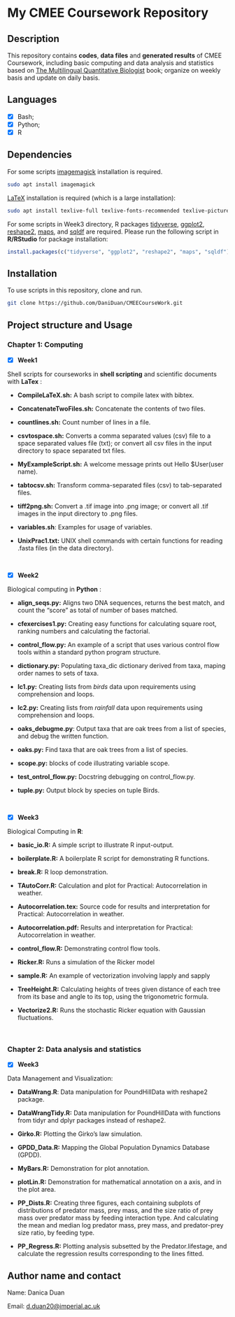 # My CMEE Coursework Repository

## Description

This repository contains **codes**, **data files** and **generated results** of CMEE Coursework, including basic computing and data analysis and statistics based on [The Multilingual Quantitative Biologist](https://mhasoba.github.io/TheMulQuaBio/intro.html#) book; organize on weekly basis and update on daily basis.

## Languages

- [x] Bash;
- [x] Python;
- [x] R

## Dependencies

For some scripts [imagemagick](https://imagemagick.org/index.php) installation is required.

```bash
sudo apt install imagemagick
```
[LaTeX](https://www.latex-project.org/) installation is required (which is a large installation):
```bash
sudo apt install texlive-full texlive-fonts-recommended texlive-pictures texlive-latex-extra imagemagick
```

For some scripts in Week3 directory, R packages [tidyverse](https://cran.r-project.org/web/packages/tidyverse/index.html), [ggplot2](https://cran.r-project.org/web/packages/ggplot2/index.html), [reshape2](https://cran.r-project.org/web/packages/reshape2/index.html), [maps](https://cran.r-project.org/web/packages/maps/index.html), and [sqldf](https://cran.r-project.org/web/packages/sqldf/index.html) are required. 
Please run the following script in **R/RStudio** for package installation: 
```R
install.packages(c("tidyverse", "ggplot2", "reshape2", "maps", "sqldf"))
```

## Installation

To use scripts in this repository, clone and run.

```bash
git clone https://github.com/DaniDuan/CMEECourseWork.git
```

## Project structure and Usage 

### Chapter 1: Computing
- [x] **Week1**

Shell scripts for courseworks in **shell scripting** and scientific documents with **LaTex** :

- **CompileLaTeX&#46;sh:** A bash script to compile latex with bibtex.

- **ConcatenateTwoFiles&#46;sh:** Concatenate the contents of two files.

- **countlines&#46;sh:** Count number of lines in a file.

- **csvtospace&#46;sh:** Converts a comma separated values (csv) file to a space separated values file (txt); or convert all csv files in the input directory to space separated txt files.

- **MyExampleScript&#46;sh:** A welcome message prints out Hello $User(user name).

- **tabtocsv&#46;sh:** Transform comma-separated files (csv) to tab-separated files. 

- **tiff2png&#46;sh:** Convert a .tif image into .png image; or convert all .tif images in the input directory to .png files.

- **variables&#46;sh**: Examples for usage of variables. 

- **UnixPrac1.txt:** UNIX shell commands with certain functions for reading .fasta files (in the data directory). 

<br/>

- [x] **Week2**

Biological computing in **Python** :

- **align_seqs.py:** Aligns two DNA sequences, returns the best match, and count the “score” as total of number of bases matched.

- **cfexercises1&#46;py:** Creating easy functions for calculating square root, ranking numbers and calculating the factorial.

- **control_flow.py:** An example of a script that uses various control flow tools within a standard python program structure.

- **dictionary&#46;py:** Populating taxa_dic dictionary derived from taxa, maping order names to sets of taxa.

- **lc1&#46;py:** Creating lists from *birds* data upon requirements using comprehension and loops.

- **lc2&#46;py:** Creating lists from *rainfall* data upon requirements using comprehension and loops.

- **oaks_debugme.py**: Output taxa that are oak trees from a list of species, and debug the written function. 

- **oaks&#46;py:** Find taxa that are oak trees from a list of species.

- **scope&#46;py:** blocks of code illustrating variable scope.

- **test_ontrol_flow&#46;py:** Docstring debugging on control_flow.py.

- **tuple&#46;py:** Output block by species on tuple Birds. 

<br/>

- [x] **Week3**

Biological Computing in **R**: 

- **basic_io.R:** A simple script to illustrate R input-output.

- **boilerplate.R:** A boilerplate R script for demonstrating R functions.

- **break.R:** R loop demonstration.

- **TAutoCorr.R:** Calculation and plot for Practical: Autocorrelation in weather. 

- **Autocorrelation.tex:** Source code for results and interpretation for Practical: Autocorrelation in weather.

- **Autocorrelation.pdf:** Results and interpretation for Practical: Autocorrelation in weather.

- **control_flow.R:** Demonstrating control flow tools.

- **Ricker.R:** Runs a simulation of the Ricker model

- **sample.R:** An example of vectorization involving lapply and sapply

- **TreeHeight.R:** Calculating heights of trees given distance of each tree from its base and angle to its top, using  the trigonometric formula.

- **Vectorize2.R:** Runs the stochastic Ricker equation with Gaussian fluctuations. 


<br/>


### Chapter 2: Data analysis and statistics

- [x] **Week3**

Data Management and Visualization: 

- **DataWrang.R**: Data manipulation for PoundHillData with reshape2 package. 

- **DataWrangTidy.R:** Data manipulation for PoundHillData with functions from tidyr and dplyr packages instead of reshape2.

- **Girko.R:** Plotting the Girko’s law simulation.

- **GPDD_Data.R:** Mapping the Global Population Dynamics Database (GPDD).

- **MyBars.R:** Demonstration for plot annotation. 

- **plotLin.R:** Demonstration for mathematical annotation on a axis, and in the plot area.

- **PP_Dists.R:** Creating three figures, each containing subplots of distributions of predator mass, prey mass, and the size ratio of prey mass over predator mass by feeding interaction type. And calculating the mean and median log predator mass, prey mass, and predator-prey size ratio, by feeding type. 

- **PP_Regress.R:** Plotting analysis subsetted by the Predator.lifestage, and calculate the regression results corresponding to the lines fitted. 


## Author name and contact

Name: Danica Duan

Email: d.duan20@imperial.ac.uk